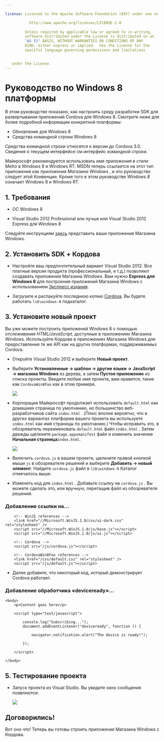 ```yaml
---

license: Licensed to the Apache Software Foundation (ASF) under one or more contributor license agreements. See the NOTICE file distributed with this work for additional information regarding copyright ownership. The ASF licenses this file to you under the Apache License, Version 2.0 (the "License"); you may not use this file except in compliance with the License. You may obtain a copy of the License at

           http://www.apache.org/licenses/LICENSE-2.0
    
         Unless required by applicable law or agreed to in writing,
         software distributed under the License is distributed on an
         "AS IS" BASIS, WITHOUT WARRANTIES OR CONDITIONS OF ANY
         KIND, either express or implied.  See the License for the
         specific language governing permissions and limitations
    

   under the License.
---
```


# Руководство по Windows 8 платформы

В этом руководстве показано, как настроить среду разработки SDK для развертывания приложений Cordova для Windows 8. Смотрите ниже для более подробной информации конкретной платформы:

*   Обновление для Windows 8
*   Средства командной строки Windows 8

Средства командной строки относятся к версии до Cordova 3.0. Сведения о текущем интерфейсе см интерфейс командной строки.

Майкрософт рекомендуется использовать имя *приложения в стиле Metro* в Windows 8 и Windows RT. MSDN теперь ссылается на этот тип приложения как приложения *Магазина Windows* , и это руководство следует этой Конвенции. Кроме того в этом руководстве *Windows 8* означает Windows 8 и Windows RT.

## 1. Требования

*   ОС Windows 8

*   Visual Studio 2012 Professional или лучше или Visual Studio 2012 Express для Windows 8

Следуйте инструкциям [здесь][1] представить ваши приложения Магазина Windows.

 [1]: http://www.windowsstore.com/

## 2. Установить SDK + Кордова

*   Настройте ваш предпочтительный вариант Visual Studio 2012. Все платные версии продукта (профессиональный, и т.д.) позволяют создавать приложения Магазина Windows. Вам нужно **Express для Windows 8** для построения приложений Магазина Windows с использованием [Экспресс издания][2].

*   Загрузите и распакуйте последнюю копию [Cordova][3]. Вы будете работать `lib\windows-8` подкаталог.

 [2]: http://www.microsoft.com/visualstudio/eng/products/visual-studio-express-products
 [3]: http://phonegap.com/download

## 3. Установите новый проект

Вы уже можете построить приложений Windows 8 с помощью *отслеживания HTML/JavaScript,* доступные в приложениях Магазина Windows. Используйте Кордова в приложениях Магазина Windows для предоставления те же API как на других платформах, поддерживаемых Cordova.

*   Откройте Visual Studio 2012 и выберите **Новый проект**.

*   Выберите **Установленные → шаблон → другие языки → JavaScript → магазина Windows** из дерева, а затем **Пустое приложение** из списка проекты. Введите любые имя проекта, вам нравится, такие как `CordovaWin8Foo` как в этом примере.
    
    ![][4]

*   Корпорация Майкрософт продолжает использовать `default.html` как домашняя страница по умолчанию, но большинство веб-разработчиков сайта `index.html` . (Плюс вполне вероятно, что в других вариантах платформа вашего проекта вы используете `index.html` как имя страницы по умолчанию.) Чтобы исправить это, в обозреватель переименовать `default.html` файл `index.html` . Затем дважды щелкните `package.appxmanifest` файл и изменить значение **Начальная страница**`index.html`.
    
    ![][5]

*   Включить `cordova.js` в вашем проекте, щелкните правой кнопкой мыши `js` в обозревателе решений и выберите **Добавить → новый элемент**. Найдите `cordova.js` файл в `lib\windows-8` Каталог отмечалось выше.

*   Изменить код для `index.html` . Добавьте ссылку на `cordova.js` . Вы можете сделать это, или вручную, перетащив файл из обозревателя решений.

 [4]: img/guide/platforms/win8/wsnewproject.png
 [5]: img/guide/platforms/win8/wschangemanifest.png

### Добавление ссылки на...

        <!-- WinJS references -->
        <link href="//Microsoft.WinJS.1.0/css/ui-dark.css" rel="stylesheet" />
        <script src="//Microsoft.WinJS.1.0/js/base.js"></script>
        <script src="//Microsoft.WinJS.1.0/js/ui.js"></script>
    
        <!-- Cordova -->
        <script src="/js/cordova.js"></script>
    
        <!-- CordovaWin8Foo references -->
        <link href="/css/default.css" rel="stylesheet" />
        <script src="/js/default.js"></script>
    

*   Далее добавите, что некоторый код, который демонстрирует Cordova работает.

### Добавление обработчика «deviceready»...

    <body>
        <p>Content goes here</p>
    
        <script type="text/javascript">
    
            console.log("Subscribing...");
            document.addEventListener("deviceready", function () {
    
                navigator.notification.alert("The device is ready!");
    
            });
    
        </script>
    
    </body>
    

## 5. Тестирование проекта

*   Запуск проекта из Visual Studio. Вы увидите окно сообщения появляются:
    
    ![][6]

 [6]: img/guide/platforms/win8/wsalert.png

## Договорились!

Вот оно что! Теперь вы готовы строить приложения Магазина Windows с Кордова.